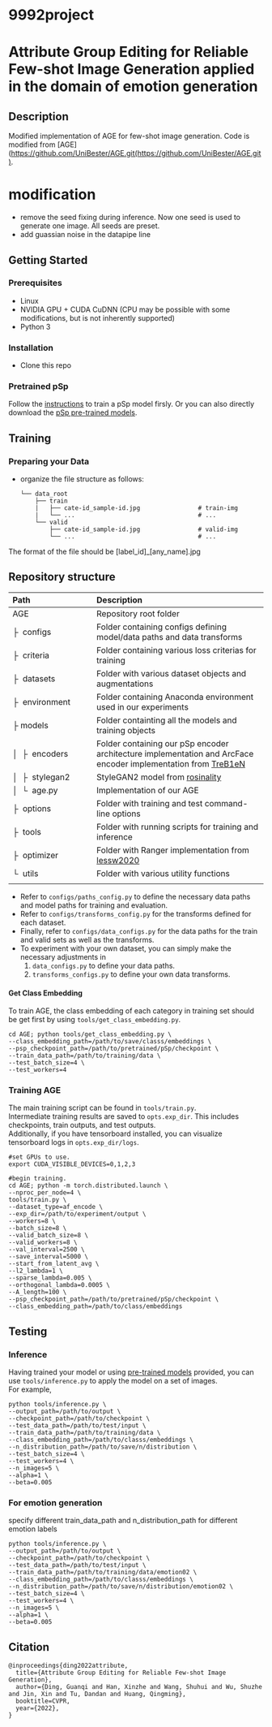 # 9992project
# Attribute Group Editing for Reliable Few-shot Image Generation applied in the domain of emotion generation

## Description   
Modified implementation of AGE for few-shot image generation. Code is modified from [AGE](https://github.com/UniBester/AGE.git(https://github.com/UniBester/AGE.git).

# modification
- remove the seed fixing during inference. Now one seed is used to generate one image. All seeds are preset.
- add guassian noise in the datapipe line

## Getting Started
### Prerequisites
- Linux
- NVIDIA GPU + CUDA CuDNN (CPU may be possible with some modifications, but is not inherently supported)
- Python 3

### Installation

- Clone this repo  

### Pretrained pSp
Follow the [instructions](https://github.com/eladrich/pixel2style2pixel.git) to train a pSp model firsly. Or you can also directly download the [pSp pre-trained models](https://drive.google.com/drive/folders/1gTSghHGuwoj9gKsLc2bcUNF6ioFBpRWB?usp=sharing).

## Training
### Preparing your Data
- organize the file structure as follows:
  ```
  └── data_root
      ├── train                      
      |   ├── cate-id_sample-id.jpg                # train-img
      |   └── ...                                  # ...
      └── valid                      
          ├── cate-id_sample-id.jpg                # valid-img
          └── ...                                  # ...
  ```
The format of the file should be [label_id]_[any_name].jpg

## Repository structure
| Path | Description <img width=200>
| :--- | :---
| AGE | Repository root folder
| &boxvr;&nbsp; configs | Folder containing configs defining model/data paths and data transforms
| &boxvr;&nbsp; criteria | Folder containing various loss criterias for training
| &boxvr;&nbsp; datasets | Folder with various dataset objects and augmentations
| &boxvr;&nbsp; environment | Folder containing Anaconda environment used in our experiments
| &boxvr; models | Folder containting all the models and training objects
| &boxv;&nbsp; &boxvr;&nbsp; encoders | Folder containing our pSp encoder architecture implementation and ArcFace encoder implementation from [TreB1eN](https://github.com/TreB1eN/InsightFace_Pytorch)
| &boxv;&nbsp; &boxvr;&nbsp; stylegan2 | StyleGAN2 model from [rosinality](https://github.com/rosinality/stylegan2-pytorch)
| &boxv;&nbsp; &boxur;&nbsp; age.py | Implementation of our AGE
| &boxvr;&nbsp; options | Folder with training and test command-line options
| &boxvr;&nbsp; tools | Folder with running scripts for training and inference
| &boxvr;&nbsp; optimizer | Folder with Ranger implementation from [lessw2020](https://github.com/lessw2020/Ranger-Deep-Learning-Optimizer)
| &boxur;&nbsp; utils | Folder with various utility functions
| <img width=300> | <img>

- Refer to `configs/paths_config.py` to define the necessary data paths and model paths for training and evaluation. 
- Refer to `configs/transforms_config.py` for the transforms defined for each dataset. 
- Finally, refer to `configs/data_configs.py` for the data paths for the train and valid sets
  as well as the transforms.
- To experiment with your own dataset, you can simply make the necessary adjustments in 
    1. `data_configs.py` to define your data paths.
    2. `transforms_configs.py` to define your own data transforms.


#### Get Class Embedding
To train AGE, the class embedding of each category in training set should be get first by using `tools/get_class_embedding.py`.
```
cd AGE; python tools/get_class_embedding.py \
--class_embedding_path=/path/to/save/classs/embeddings \
--psp_checkpoint_path=/path/to/pretrained/pSp/checkpoint \
--train_data_path=/path/to/training/data \
--test_batch_size=4 \
--test_workers=4
```

### Training AGE
The main training script can be found in `tools/train.py`.   
Intermediate training results are saved to `opts.exp_dir`. This includes checkpoints, train outputs, and test outputs.  
Additionally, if you have tensorboard installed, you can visualize tensorboard logs in `opts.exp_dir/logs`.

```
#set GPUs to use.
export CUDA_VISIBLE_DEVICES=0,1,2,3

#begin training.
cd AGE; python -m torch.distributed.launch \
--nproc_per_node=4 \
tools/train.py \
--dataset_type=af_encode \
--exp_dir=/path/to/experiment/output \
--workers=8 \
--batch_size=8 \
--valid_batch_size=8 \
--valid_workers=8 \
--val_interval=2500 \
--save_interval=5000 \
--start_from_latent_avg \
--l2_lambda=1 \
--sparse_lambda=0.005 \
--orthogonal_lambda=0.0005 \
--A_length=100 \
--psp_checkpoint_path=/path/to/pretrained/pSp/checkpoint \
--class_embedding_path=/path/to/class/embeddings 
```

## Testing
### Inference
Having trained your model or using [pre-trained models](https://drive.google.com/drive/folders/17BZcbacTRSCPuapcLtVKQy9ZtTUzHfY_?usp=sharing) provided, you can use `tools/inference.py` to apply the model on a set of images.   
For example, 
```
python tools/inference.py \
--output_path=/path/to/output \
--checkpoint_path=/path/to/checkpoint \
--test_data_path=/path/to/test/input \
--train_data_path=/path/to/training/data \
--class_embedding_path=/path/to/classs/embeddings \
--n_distribution_path=/path/to/save/n/distribution \
--test_batch_size=4 \
--test_workers=4 \
--n_images=5 \
--alpha=1 \
--beta=0.005
```

### For emotion generation
specify different train_data_path and n_distribution_path for different emotion labels
```
python tools/inference.py \
--output_path=/path/to/output \
--checkpoint_path=/path/to/checkpoint \
--test_data_path=/path/to/test/input \
--train_data_path=/path/to/training/data/emotion02 \
--class_embedding_path=/path/to/classs/embeddings \
--n_distribution_path=/path/to/save/n/distribution/emotion02 \
--test_batch_size=4 \
--test_workers=4 \
--n_images=5 \
--alpha=1 \
--beta=0.005
```

## Citation
```
@inproceedings{ding2022attribute,
  title={Attribute Group Editing for Reliable Few-shot Image Generation},
  author={Ding, Guanqi and Han, Xinzhe and Wang, Shuhui and Wu, Shuzhe and Jin, Xin and Tu, Dandan and Huang, Qingming},
  booktitle=CVPR,
  year={2022},
}
```
